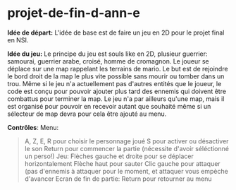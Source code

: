 # projet-de-fin-d-ann-e

**Idée de départ:** L'idée de base est de faire un jeu en 2D pour le projet final en NSI.

**Idée du jeu:**
Le principe du jeu est souls like en 2D, plusieur guerrier: samourai, guerrier arabe, croisé, homme de cromagnon.
Le joueur se déplace sur une map rappelant les terrains de mario. Le but est de rejoindre le bord droit de la map le plus vite possible sans mourir ou tomber dans un trou. Même si le jeu n'a actuellement pas d'autres entités que le joueur, le code est conçu pour pouvoir ajouter plus tard des ennemis qui doivent être combattus pour terminer la map.
Le jeu n'a par ailleurs qu'une map, mais il est organisé pour pouvoir en recevoir autant que souhaité même si un sélecteur de map devra pour cela être ajouté au menu.

**Contrôles**:
Menu:
> A, Z, E, R pour choisir le personnage joué
> S pour activer ou désactiver le son
> Return pour commencer la partie (nécessite d'avoir séléctionné un perso!)
Jeu:
> Flèches gauche et droite pour se déplacer horizontalement
> Flèche haut pour sauter
> Clic gauche pour attaquer (pas d'ennemis à attaquer pour le moment, et attaquer vous empèche d'avancer
Ecran de fin de partie:
> Return pour retourner au menu
